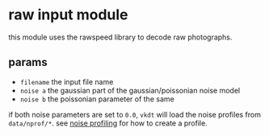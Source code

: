 # raw input module

this module uses the rawspeed library to decode raw photographs.

## params

* `filename` the input file name
* `noise a` the gaussian part of the gaussian/poissonian noise model
* `noise b` the poissonian parameter of the same

if both noise parameters are set to `0.0`, `vkdt` will load the noise profiles
from `data/nprof/*`. see [noise profiling](../../../../doc/noiseprofiling.md)
for how to create a profile.
